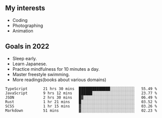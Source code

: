 ## My interests

- Coding
- Photographing
- Animation

## Goals in 2022

- Sleep early.
- Learn Japanese.
- Practice mindfulness for 10 minutes a day.
- Master freestyle swimming.
- More readings(books about various domains)

<!--START_SECTION:waka-->

```text
TypeScript       21 hrs 30 mins  ██████████████░░░░░░░░░░░   55.49 %
JavaScript       9 hrs 12 mins   ██████░░░░░░░░░░░░░░░░░░░   23.77 %
JSON             2 hrs 30 mins   █▓░░░░░░░░░░░░░░░░░░░░░░░   06.49 %
Rust             1 hr 21 mins    █░░░░░░░░░░░░░░░░░░░░░░░░   03.52 %
SCSS             1 hr 15 mins    ▓░░░░░░░░░░░░░░░░░░░░░░░░   03.26 %
Markdown         51 mins         ▓░░░░░░░░░░░░░░░░░░░░░░░░   02.23 %
```

<!--END_SECTION:waka-->
